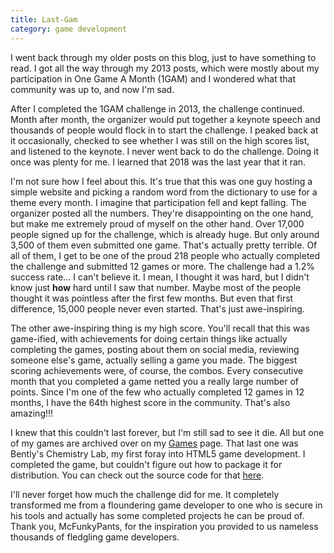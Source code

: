 ```yaml
---
title: Last-Gam
category: game development
---
```

I went back through my older posts on this blog, just to have something to read. I got all the way through my 2013 posts, which were mostly about my participation in One Game A Month (1GAM) and I wondered what that community was up to, and now I'm sad.

After I completed the 1GAM challenge in 2013, the challenge continued. Month after month, the organizer would put together a keynote speech and thousands of people would flock in to start the challenge. I peaked back at it occasionally, checked to see whether I was still on the high scores list, and listened to the keynote. I never went back to do the challenge. Doing it once was plenty for me. I learned that 2018 was the last year that it ran.

I'm not sure how I feel about this. It's true that this was one guy hosting a simple website and picking a random word from the dictionary to use for a theme every month. I imagine that participation fell and kept falling. The organizer posted all the numbers. They're disappointing on the one hand, but make me extremely proud of myself on the other hand. Over 17,000 people signed up for the challenge, which is already huge. But only around 3,500 of them even submitted one game. That's actually pretty terrible. Of all of them, I get to be one of the proud 218 people who actually completed the challenge and submitted 12 games or more. The challenge had a 1.2% success rate... I can't believe it. I mean, I thought it was hard, but I didn't know just **how** hard until I saw that number. Maybe most of the people thought it was pointless after the first few months. But even that first difference, 15,000 people never even started. That's just awe-inspiring.

The other awe-inspiring thing is my high score. You'll recall that this was game-ified, with achievements for doing certain things like actually completing the games, posting about them on social media, reviewing someone else's game, actually selling a game you made. The biggest scoring achievements were, of course, the combos. Every consecutive month that you completed a game netted you a really large number of points. Since I'm one of the few who actually completed 12 games in 12 months, I have the 64th highest score in the community. That's also amazing!!!

I knew that this couldn't last forever, but I'm still sad to see it die. All but one of my games are archived over on my [Games](/creations/games.html) page. That last one was Bently's Chemistry Lab, my first foray into HTML5 game development. I completed the game, but couldn't figure out how to package it for distribution. You can check out the source code for that [here](https://github.com/joedono/06-Jun-1GAM-Bentlys-Chemistry-Lab).

I'll never forget how much the challenge did for me. It completely transformed me from a floundering game developer to one who is secure in his tools and actually has some completed projects he can be proud of. Thank you, McFunkyPants, for the inspiration you provided to us nameless thousands of fledgling game developers.
